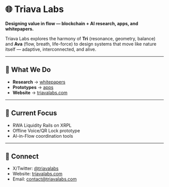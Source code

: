 # 🌐 Triava Labs

**Designing value in flow — blockchain + AI research, apps, and whitepapers.**

Triava Labs explores the harmony of **Tri** (resonance, geometry, balance) and **Ava** (flow, breath, life-force) to design systems that move like nature itself — adaptive, interconnected, and alive.  

---

## 🚀 What We Do
- **Research** → [whitepapers](https://github.com/triavalabs/whitepapers)  
- **Prototypes** → [apps](https://github.com/triavalabs/apps)  
- **Website** → [triavalabs.com](https://triavalabs.com)  

---

## 📑 Current Focus
- RWA Liquidity Rails on XRPL  
- Offline Voice/QR Lock prototype  
- AI-in-Flow coordination tools  

---

## 🤝 Connect
- X/Twitter: [@triavalabs](https://x.com/triavalabs)  
- Website: [triavalabs.com](https://triavalabs.com)  
- Email: contact@triavalabs.com  
